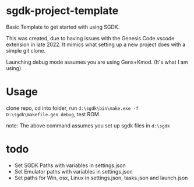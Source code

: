 # sgdk-project-template

Basic Template to get started with using SGDK.

This was created, due to having issues with the Genesis Code vscode extension in late 2022.  It mimics what setting up a new project does with a simple git clone.  

Launching debug mode assumes you are using Gens+Kmod.  (It's what I am using)

# Usage
clone repo, cd into folder, run `d:\sgdk\bin\make.exe -f D:\sgdk\makefile.gen debug`, test ROM.

note:  The above command assumes you set up sgdk files in `d:\sgdk`

# todo
* Set SGDK Paths with variables in settings.json
* Set Emulator paths with variables in settings.json
* Set paths for Win, osx, Linux in settings.json, tasks.json and launch.json

